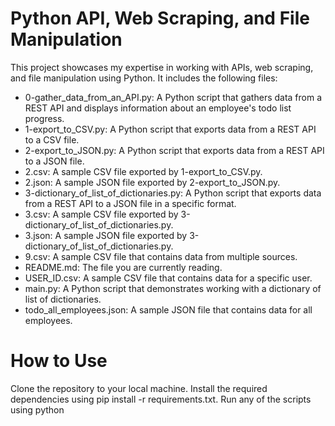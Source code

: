 # Python API, Web Scraping, and File Manipulation
This project showcases my expertise in working with APIs, web scraping, and file manipulation using Python. It includes the following files:

- 0-gather_data_from_an_API.py: A Python script that gathers data from a REST API and displays information about an employee's todo list progress.
- 1-export_to_CSV.py: A Python script that exports data from a REST API to a CSV file.
- 2-export_to_JSON.py: A Python script that exports data from a REST API to a JSON file.
- 2.csv: A sample CSV file exported by 1-export_to_CSV.py.
- 2.json: A sample JSON file exported by 2-export_to_JSON.py.
- 3-dictionary_of_list_of_dictionaries.py: A Python script that exports data from a REST API to a JSON file in a specific format.
- 3.csv: A sample CSV file exported by 3-dictionary_of_list_of_dictionaries.py.
- 3.json: A sample JSON file exported by 3-dictionary_of_list_of_dictionaries.py.
- 9.csv: A sample CSV file that contains data from multiple sources.
- README.md: The file you are currently reading.
- USER_ID.csv: A sample CSV file that contains data for a specific user.
- main.py: A Python script that demonstrates working with a dictionary of list of dictionaries.
- todo_all_employees.json: A sample JSON file that contains data for all employees.

# How to Use
Clone the repository to your local machine.
Install the required dependencies using pip install -r requirements.txt.
Run any of the scripts using python <script name>.
Check the generated files for the output.

# Dependencies
This project uses the following dependencies:

requests for working with REST APIs.
beautifulsoup4 for web scraping.
pandas for working with CSV files.
json for working with JSON files.

License
This project is licensed under the MIT License. See the LICENSE file for details.
